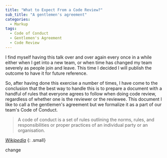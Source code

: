 ```yaml
---
title: "What to Expect From a Code Review?"
sub_title: "A gentlemen's agreement"
categories:
  - Markup
tags:
  - Code of Conduct
  - Gentlemen's Agreement
  - Code Review
---
```


I find myself having this talk over and over again every once in a while either when I get into a new team, or when time has changed my team severely as people join and leave. This time I decided I will publish the outcome to have it for future reference.

So, after having done this exercise a number of times, I have come to the conclusion that the best way to handle this is to prepare a document with a handful of rules that everyone agrees to follow when doing code review, regardless of whether one is the reviewer or the reviewee. This document I like to call a the gentlemen's agreement but we formalize it as a part of our team's Code of Conduct.

> A code of conduct is a set of rules outlining the norms, rules, and responsibilities or proper practices of an individual party or an organisation.

<cite>[Wikipedia](https://en.wikipedia.org/wiki/Code_of_conduct)</cite> 
{: .small}

change